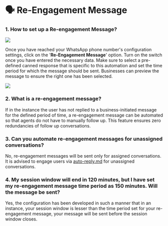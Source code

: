 # 🗣 Re-Engagement Message

### 1. How to set up a Re-engagement Message?&#x20;

![](<../../../.gitbook/assets/image (42).png>)

Once you have reached your WhatsApp phone number's configuration settings, click on the '**Re-Engagement Message**' option. Turn on the switch once you have entered the necessary data. Make sure to select a pre-defined canned response that is specific to this automation and set the time period for which the message should be sent.  Businesses can preview the message to ensure the right one has been selected.

![](<../../../.gitbook/assets/image (35).png>)

### 2. What is a re-engagement message?&#x20;

If in the instance the user has not replied to a business-initiated message for the defined period of time, a re-engagement message can be automated so that agents do not have to manually follow up. This feature ensures zero redundancies of follow up conversations.&#x20;

### 3. Can you automate re-engagement messages for unassigned conversations?

No, re-engagement messages will be sent only for assigned conversations. It is advised to engage users via [auto-reply.md](auto-reply.md "mention") for unassigned conversations.&#x20;

### 4. My session window will end in 120 minutes, but I have set my re-engagement message time period as 150 minutes. Will the message be sent?&#x20;

Yes, the configuration has been developed in such a manner that in an instance, your session window is lesser than the time period set for your re-engagement message, your message will be sent before the session window closes.&#x20;
